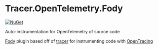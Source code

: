# Tracer.OpenTelemetry.Fody
[![NuGet](https://img.shields.io/nuget/v/Tracer.OpenTelemetry.Fody.svg)](https://www.nuget.org/packages/Tracer.OpenTelemetry.Fody)

Auto-instrumentation for OpenTelemetry of source code

[Fody](https://github.com/Fody/Fody) plugin based off of [tracer](https://github.com/csnemes/tracer) for instrumenting code with [OpenTracing](http://opentracing.io)

